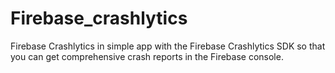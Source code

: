 # Firebase_crashlytics
Firebase Crashlytics in simple app with the Firebase Crashlytics SDK so that you can get comprehensive crash reports in the Firebase console.
